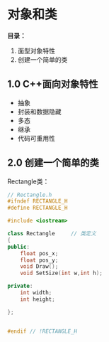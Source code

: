 # 对象和类

**目录：**  
1. 面型对象特性
2. 创建一个简单的类

## 1.0 C++面向对象特性  
- 抽象
- 封装和数据隐藏
- 多态
- 继承
- 代码可重用性

## 2.0 创建一个简单的类
Rectangle类：
``` C++
// Rectangle.h
#ifndef RECTANGLE_H
#define RECTANGLE_H

#include <iostream>

class Rectangle		// 类定义
{
public:
	float pos_x;
	float pos_y;
	void Draw();
	void SetSize(int w,int h);

private:
	int width;
	int height;

};


#endif // !RECTANGLE_H
```
